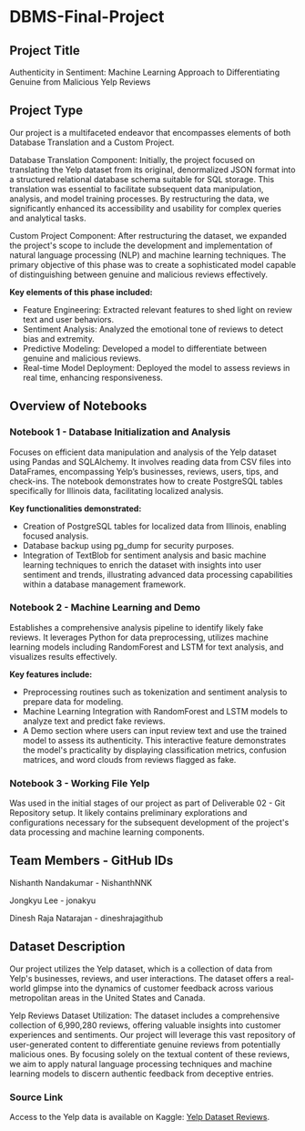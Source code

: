 # DBMS-Final-Project

## Project Title
Authenticity in Sentiment: Machine Learning Approach to Differentiating Genuine from Malicious Yelp Reviews

## Project Type
Our project is a multifaceted endeavor that encompasses elements of both Database Translation and a Custom Project.

Database Translation Component: Initially, the project focused on translating the Yelp dataset from its original, denormalized JSON format into a structured relational database schema suitable for SQL storage. This translation was essential to facilitate subsequent data manipulation, analysis, and model training processes. By restructuring the data, we significantly enhanced its accessibility and usability for complex queries and analytical tasks.

Custom Project Component: After restructuring the dataset, we expanded the project's scope to include the development and implementation of natural language processing (NLP) and machine learning techniques. The primary objective of this phase was to create a sophisticated model capable of distinguishing between genuine and malicious reviews effectively. 

**Key elements of this phase included:**

- Feature Engineering: Extracted relevant features to shed light on review text and user behaviors.
- Sentiment Analysis: Analyzed the emotional tone of reviews to detect bias and extremity.
- Predictive Modeling: Developed a model to differentiate between genuine and malicious reviews.
- Real-time Model Deployment: Deployed the model to assess reviews in real time, enhancing responsiveness.

## Overview of Notebooks

### Notebook 1 - Database Initialization and Analysis
Focuses on efficient data manipulation and analysis of the Yelp dataset using Pandas and SQLAlchemy. It involves reading data from CSV files into DataFrames, encompassing Yelp’s businesses, reviews, users, tips, and check-ins. The notebook demonstrates how to create PostgreSQL tables specifically for Illinois data, facilitating localized analysis.

**Key functionalities demonstrated:**

- Creation of PostgreSQL tables for localized data from Illinois, enabling focused analysis.
- Database backup using pg_dump for security purposes.
- Integration of TextBlob for sentiment analysis and basic machine learning techniques to enrich the dataset with insights into user sentiment and trends, illustrating advanced data processing capabilities within a database management framework.

### Notebook 2 - Machine Learning and Demo
Establishes a comprehensive analysis pipeline to identify likely fake reviews. It leverages Python for data preprocessing, utilizes machine learning models including RandomForest and LSTM for text analysis, and visualizes results effectively.

**Key features include:**

- Preprocessing routines such as tokenization and sentiment analysis to prepare data for modeling.
- Machine Learning Integration with RandomForest and LSTM models to analyze text and predict fake reviews.
- A Demo section where users can input review text and use the trained model to assess its authenticity. This interactive feature demonstrates the model's practicality by displaying classification metrics, confusion matrices, and word clouds from reviews flagged as fake.

### Notebook 3 - Working File Yelp
Was used in the initial stages of our project as part of Deliverable 02 - Git Repository setup. It likely contains preliminary explorations and configurations necessary for the subsequent development of the project's data processing and machine learning components.

## Team Members - GitHub IDs
Nishanth Nandakumar - NishanthNNK

Jongkyu Lee -  jonakyu

Dinesh Raja Natarajan - dineshrajagithub

## Dataset Description

Our project utilizes the Yelp dataset, which is a collection of data from Yelp's businesses, reviews, and user interactions. The dataset offers a real-world glimpse into the dynamics of customer feedback across various metropolitan areas in the United States and Canada. 

Yelp Reviews Dataset Utilization:
The dataset includes a comprehensive collection of 6,990,280 reviews, offering valuable insights into customer experiences and sentiments. Our project will leverage this vast repository of user-generated content to differentiate genuine reviews from potentially malicious ones. By focusing solely on the textual content of these reviews, we aim to apply natural language processing techniques and machine learning models to discern authentic feedback from deceptive entries.

### Source Link
Access to the Yelp data is available on Kaggle: [Yelp Dataset Reviews](https://www.kaggle.com/datasets/yelp-dataset/yelp-dataset).

